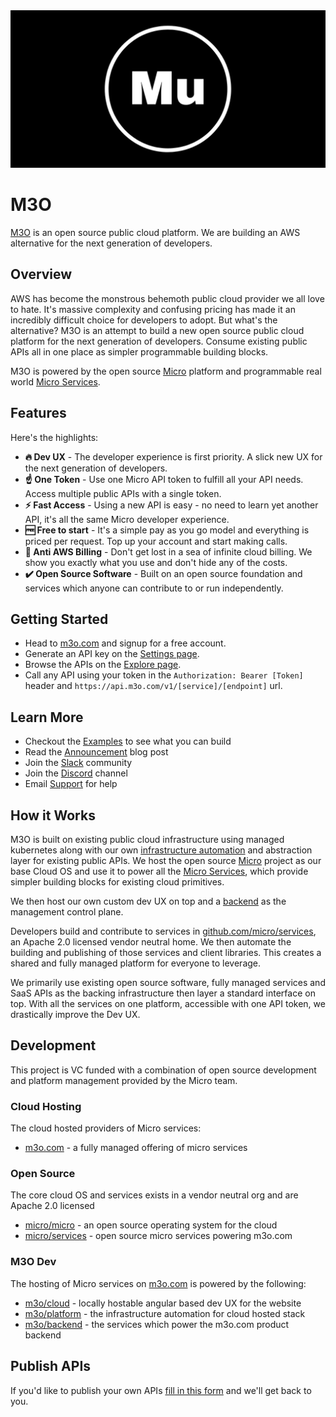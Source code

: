<img src="images/banner.png" />

# M3O

[M3O](https://m3o.com) is an open source public cloud platform. We are building an AWS alternative for the next generation of developers.

## Overview

AWS has become the monstrous behemoth public cloud provider we all love to hate. It's massive complexity and confusing pricing has made it an incredibly 
difficult choice for developers to adopt. But what's the alternative? M3O is an attempt to build a new open source public cloud platform for the next generation 
of developers. Consume existing public APIs all in one place as simpler programmable building blocks. 

M3O is powered by the open source [Micro](https://github.com/micro/micro) platform and programmable real world [Micro Services](https://github.com/micro/services).

## Features

Here's the highlights:

- **🔥 Dev UX** - The developer experience is first priority. A slick new UX for the next generation of developers.
- **☝️ One Token** - Use one Micro API token to fulfill all your API needs. Access multiple public APIs with a single token.
- **⚡ Fast Access** - Using a new API is easy - no need to learn yet another API, it's all the same Micro developer experience.
- **🆓 Free to start** - It's a simple pay as you go model and everything is priced per request. Top up your account and start making calls.
- **🚫 Anti AWS Billing** - Don't get lost in a sea of infinite cloud billing. We show you exactly what you use and don't hide any of the costs.
- **✔️ Open Source Software** - Built on an open source foundation and services which anyone can contribute to or run independently.

## Getting Started

- Head to [m3o.com](https://m3o.com) and signup for a free account. 
- Generate an API key on the [Settings page](https://m3o.com/settings/keys).
- Browse the APIs on the [Explore page](https://m3o.com/explore).
- Call any API using your token in the `Authorization: Bearer [Token]` header and `https://api.m3o.com/v1/[service]/[endpoint]` url.

## Learn More

- Checkout the [Examples](examples) to see what you can build
- Read the [Announcement](https://blog.m3o.com/2021/06/24/micro-apis-for-everyday-use.html) blog post
- Join the [Slack](https://slack.m3o.com) community
- Join the [Discord](https://discord.gg/TBR9bRjd6Z) channel
- Email [Support](mailto:support@m3o.com) for help

## How it Works

M3O is built on existing public cloud infrastructure using managed kubernetes along with our own [infrastructure automation](https://github.com/m3o/platform) 
and abstraction layer for existing public APIs. We host the open source [Micro](https://github.com/micro/micro) project as our base Cloud OS and use it to 
power all the [Micro Services](https://github.com/micro/services), which provide simpler building blocks for existing cloud primitives.

We then host our own custom dev UX on top and a [backend](https://github.com/m3o/backend) as the management control plane.

Developers build and contribute to services in [github.com/micro/services](https://github.com/micro/services), an Apache 2.0 licensed vendor neutral home. 
We then automate the building and publishing of those services and client libraries. This creates a shared and fully managed platform for everyone to leverage. 

We primarily use existing open source software, fully managed services and SaaS APIs as the backing infrastructure then layer a standard interface on top. With 
all the services on one platform, accessible with one API token, we drastically improve the Dev UX.

## Development

This project is VC funded with a combination of open source development and platform management provided by the Micro team.

### Cloud Hosting

The cloud hosted providers of Micro services:

- [m3o.com](https://m3o.com) - a fully managed offering of micro services

### Open Source

The core cloud OS and services exists in a vendor neutral org and are Apache 2.0 licensed

- [micro/micro](https://github.com/micro/micro) - an open source operating system for the cloud
- [micro/services](https://github.com/micro/services) - open source micro services powering m3o.com

### M3O Dev

The hosting of Micro services on [m3o.com](https://m3o.com) is powered by the following:

- [m3o/cloud](https://github.com/m3o/cloud) - locally hostable angular based dev UX for the website
- [m3o/platform](https://github.com/m3o/platform) - the infrastructure automation for cloud hosted stack
- [m3o/backend](https://github.com/m3o/backend) - the services which power the m3o.com product backend


## Publish APIs

If you'd like to publish your own APIs [fill in this form](https://forms.gle/9SQV6DdLNDzSRQ477) and we'll get back to you.
